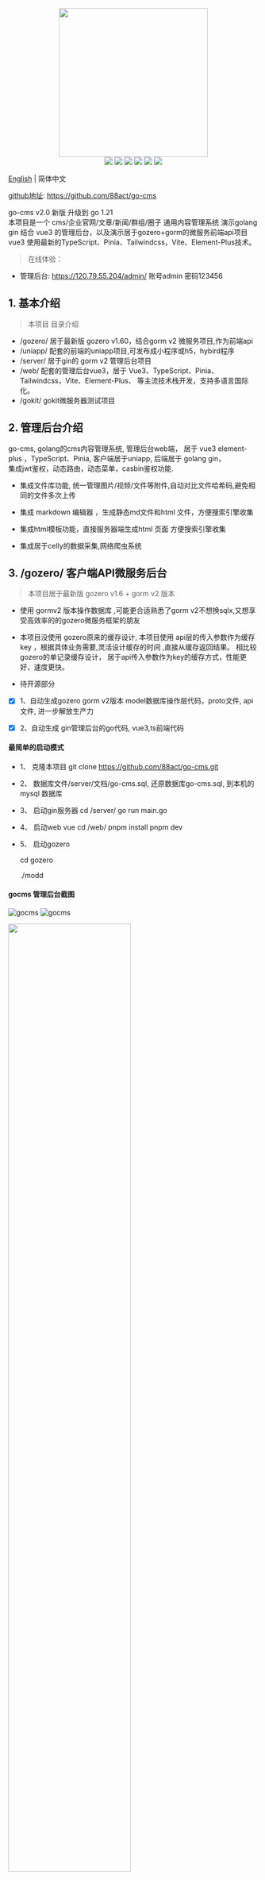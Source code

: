 <div align=center>
<img src="https://cms.88act.com/res/img/go-cms.png" width=300" height="300" />
</div>
<div align=center>
<img src="https://img.shields.io/badge/golang-1.21-blue"/>
<img src="https://img.shields.io/badge/go-zero-blue"/>
<img src="https://img.shields.io/badge/gin-1.6.3-blue"/>
<img src="https://img.shields.io/badge/vue-3.3.7-blue"/> 
<img src="https://img.shields.io/badge/vite-4.5.0-blue"/> 
<img src="https://img.shields.io/badge/typescript-5.2.2-blue"/> 
 
</div>

[English](./README-en.md) | 简体中文

 
[github地址](https://github.com/88act/go-cms): https://github.com/88act/go-cms
 
go-cms v2.0 新版 升级到 go 1.21    
本项目是一个 cms/企业官网/文章/新闻/群组/圈子 通用内容管理系统 
演示golang gin  结合 vue3 的管理后台，以及演示居于gozero+gorm的微服务前端api项目 
vue3 使用最新的TypeScript、Pinia、Tailwindcss，Vite、Element-Plus技术。

> 在线体验： 
- 管理后台: https://120.79.55.204/admin/  账号admin  密码123456    

 
## 1. 基本介绍

> 本项目 目录介绍
-  /gozero/ 居于最新版 gozero v1.60，结合gorm v2 微服务项目,作为前端api
-  /uniapp/ 配套的前端的uniapp项目,可发布成小程序或h5，hybird程序 
-  /server/ 居于gin的 gorm v2 管理后台项目
-  /web/ 配套的管理后台vue3，居于 Vue3、TypeScript、Pinia、Tailwindcss，Vite、Element-Plus、 等主流技术栈开发，支持多语言国际化。
-  /gokit/ gokit微服务器测试项目
 


## 2.  管理后台介绍
go-cms, golang的cms内容管理系统,
  管理后台web端， 居于 vue3 element-plus ，TypeScript、Pinia,
  客户端居于uniapp,
  后端居于 golang gin，  
  集成jwt鉴权，动态路由，动态菜单，casbin鉴权功能. 

-  集成文件库功能, 统一管理图片/视频/文件等附件,自动对比文件哈希码,避免相同的文件多次上传

-  集成 markdown 编辑器 ，生成静态md文件和html 文件，方便搜索引擎收集

-  集成html模板功能，直接服务器端生成html 页面 方便搜索引擎收集

-  集成居于celly的数据采集,网络爬虫系统
                                                      
                                                      
## 3.  /gozero/ 客户端API微服务后台 

>  本项目居于最新版 gozero v1.6 + gorm v2 版本 
-  使用 gormv2 版本操作数据库 ,可能更合适熟悉了gorm v2不想换sqlx,又想享受高效率的的gozero微服务框架的朋友   
-  本项目没使用 gozero原来的缓存设计, 本项目使用 api层的传入参数作为缓存key ，根据具体业务需要,灵活设计缓存的时间 ,直接从缓存返回结果。 相比较gozero的单记录缓存设计， 居于api传入参数作为key的缓存方式，性能更好，速度更快。  
 
-  待开源部分   
- [x] 1、自动生成gozero gorm v2版本 model数据库操作层代码，proto文件, api文件, 进一步解放生产力 
- [x] 2、自动生成 gin管理后台的go代码, vue3,ts前端代码 
  

####  最简单的启动模式
- 1、  克隆本项目
    git clone https://github.com/88act/go-cms.git

- 2、 数据库文件/server/文档/go-cms.sql, 还原数据库go-cms.sql, 到本机的mysql 数据库

- 3、 启动gin服务器 
      cd /server/
      go run main.go 

- 4、 启动web vue
      cd /web/ 
      pnpm install 
      pnpm dev 

- 5、 启动gozero  

    cd gozero

    ./modd  
 




####  gocms 管理后台截图
![gocms](https://www.88act.com/cms/cms1.jpg)
![gocms](https://120.79.55.204/res/img/cms2.jpg)

<img src="https://www.88act.com/cms/cms1.jpg" width = "70%" />
<img src="https://120.79.55.204/res/img/cms2.jpg" width = "70%" />
<img src="https://120.79.55.204/res/img/cms3.jpg" width = "70%" />
<img src="https://120.79.55.204/res/img/cms4.jpg" width = "70%" />
<img src="https://120.79.55.204/res/img/cms5.jpg" width = "70%" />
<img src="https://120.79.55.204/res/img/cms6.jpg" width = "70%" />

